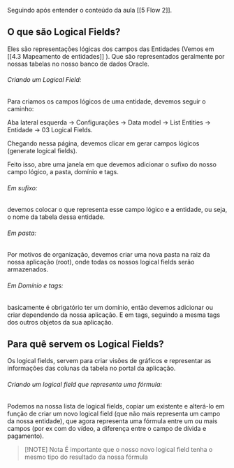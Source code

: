 Seguindo após entender o conteúdo da aula [[5 Flow 2]].



## O que são Logical Fields?
Eles são representações lógicas dos campos das Entidades (Vemos em  [[4.3 Mapeamento de entidades]] ). Que são representados geralmente por nossas tabelas no nosso banco de dados Oracle.


###### Criando um Logical Field:
Para criamos os campos lógicos de uma entidade, devemos seguir o caminho:

Aba lateral esquerda -> Configurações -> Data model -> List Entities -> Entidade -> 
03 Logical Fields.

Chegando nessa página, devemos clicar em gerar campos lógicos (generate logical fields).

Feito isso, abre uma janela em que devemos adicionar o sufixo do nosso campo lógico, a pasta, domínio e tags.

###### Em sufixo:
devemos colocar o que representa esse campo lógico e a entidade, ou seja, o nome da tabela dessa entidade.

###### Em pasta:
Por motivos de organização, devemos criar uma nova pasta na raiz da nossa aplicação (root), onde todas os nossos logical fields serão armazenados.

###### Em Domínio e tags:
basicamente é obrigatório ter um domínio, então devemos adicionar ou criar dependendo da nossa aplicação. E em tags, seguindo a mesma tags dos outros objetos da sua aplicação.


## Para quê servem os Logical Fields?
Os logical fields, servem para criar visões de gráficos e representar as informações das colunas da tabela no portal da aplicação.


###### Criando um logical field que representa uma fórmula:
Podemos na nossa lista de logical fields, copiar um existente e alterá-lo em função de criar um novo logical field (que não mais representa um campo da nossa entidade), que agora representa uma fórmula entre um ou mais campos (por ex com do vídeo, a diferença entre o campo de dívida e pagamento).

> [!NOTE] Nota
> É importante que o nosso novo logical field tenha o mesmo tipo do resultado da nossa fórmula